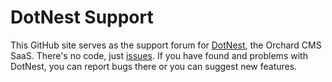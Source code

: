 # DotNest Support



This GitHub site serves as the support forum for [DotNest](https://dotnest.com/), the Orchard CMS SaaS. There's no code, just [issues](https://github.com/Lombiq/DotNest-Support/issues). If you have found and problems with DotNest, you can report bugs there or you can suggest new features.